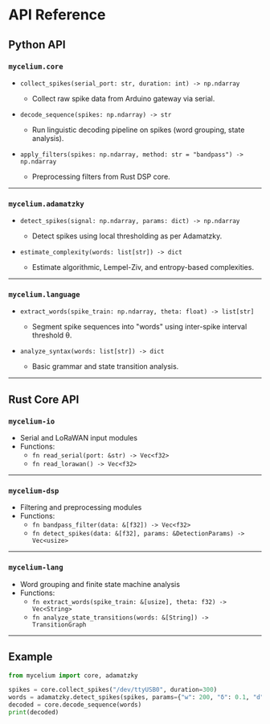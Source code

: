# API Reference

## Python API

### `mycelium.core`

- `collect_spikes(serial_port: str, duration: int) -> np.ndarray`
  - Collect raw spike data from Arduino gateway via serial.

- `decode_sequence(spikes: np.ndarray) -> str`
  - Run linguistic decoding pipeline on spikes (word grouping, state analysis).

- `apply_filters(spikes: np.ndarray, method: str = "bandpass") -> np.ndarray`
  - Preprocessing filters from Rust DSP core.

---

### `mycelium.adamatzky`

- `detect_spikes(signal: np.ndarray, params: dict) -> np.ndarray`
  - Detect spikes using local thresholding as per Adamatzky.

- `estimate_complexity(words: list[str]) -> dict`
  - Estimate algorithmic, Lempel-Ziv, and entropy-based complexities.

---

### `mycelium.language`

- `extract_words(spike_train: np.ndarray, theta: float) -> list[str]`
  - Segment spike sequences into "words" using inter-spike interval threshold θ.

- `analyze_syntax(words: list[str]) -> dict`
  - Basic grammar and state transition analysis.

---

## Rust Core API

### `mycelium-io`

- Serial and LoRaWAN input modules
- Functions:
  - `fn read_serial(port: &str) -> Vec<f32>`
  - `fn read_lorawan() -> Vec<f32>`

---

### `mycelium-dsp`

- Filtering and preprocessing modules
- Functions:
  - `fn bandpass_filter(data: &[f32]) -> Vec<f32>`
  - `fn detect_spikes(data: &[f32], params: &DetectionParams) -> Vec<usize>`

---

### `mycelium-lang`

- Word grouping and finite state machine analysis
- Functions:
  - `fn extract_words(spike_train: &[usize], theta: f32) -> Vec<String>`
  - `fn analyze_state_transitions(words: &[String]) -> TransitionGraph`

---

## Example

```python
from mycelium import core, adamatzky

spikes = core.collect_spikes("/dev/ttyUSB0", duration=300)
words = adamatzky.detect_spikes(spikes, params={"w": 200, "δ": 0.1, "d": 300})
decoded = core.decode_sequence(words)
print(decoded)
